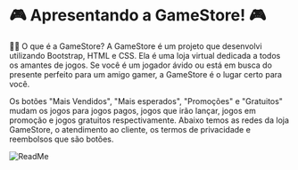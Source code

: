# 🎮 Apresentando a GameStore! 🎮

💁‍♀️ O que é a GameStore?
A GameStore é um projeto que desenvolvi utilizando Bootstrap, HTML e CSS. Ela é uma loja virtual dedicada a todos os amantes de jogos. Se você é um jogador ávido ou está em busca do presente perfeito para um amigo gamer, a GameStore é o lugar certo para você.

Os botões "Mais Vendidos", "Mais esperados", "Promoções" e "Gratuitos" mudam os jogos para jogos pagos, jogos que irão lançar, jogos em promoção e jogos gratuitos respectivamente.
Abaixo temos as redes da loja GameStore, o atendimento ao cliente, os termos de privacidade e reembolsos que são botões.

![ReadMe](https://github.com/isabela-rodriguesch/Games-Store/assets/130769029/3ab600bc-55a4-4a4d-afa6-950e62eb7f98)


